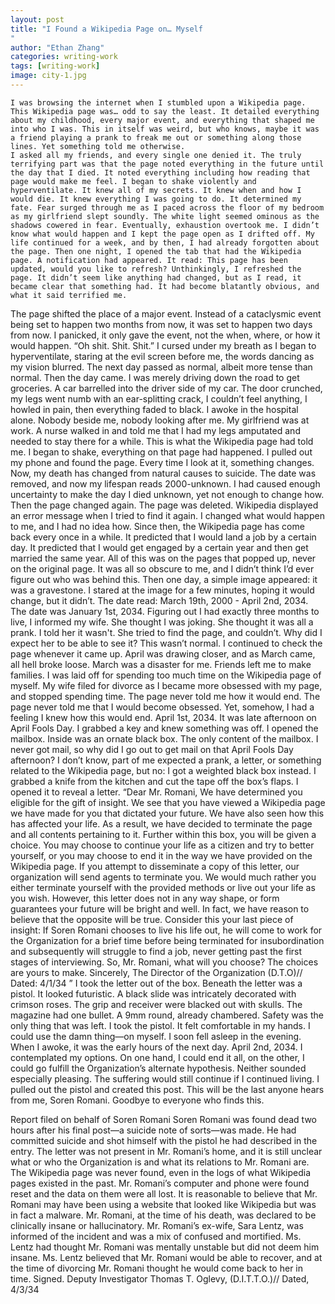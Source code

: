 ```yaml
---
layout: post
title: "I Found a Wikipedia Page on… Myself
"
author: "Ethan Zhang"
categories: writing-work
tags: [writing-work]
image: city-1.jpg
---
```


	I was browsing the internet when I stumbled upon a Wikipedia page. This Wikipedia page was… odd to say the least. It detailed everything about my childhood, every major event, and everything that shaped me into who I was. This in itself was weird, but who knows, maybe it was a friend playing a prank to freak me out or something along those lines. Yet something told me otherwise.
	I asked all my friends, and every single one denied it. The truly terrifying part was that the page noted everything in the future until the day that I died. It noted everything including how reading that page would make me feel. I began to shake violently and hyperventilate. It knew all of my secrets. It knew when and how I would die. It knew everything I was going to do. It determined my fate. Fear surged through me as I paced across the floor of my bedroom as my girlfriend slept soundly. The white light seemed ominous as the shadows cowered in fear. Eventually, exhaustion overtook me. I didn’t know what would happen and I kept the page open as I drifted off. My life continued for a week, and by then, I had already forgotten about the page. Then one night, I opened the tab that had the Wikipedia page. A notification had appeared. It read: This page has been updated, would you like to refresh? Unthinkingly, I refreshed the page. It didn’t seem like anything had changed, but as I read, it became clear that something had. It had become blatantly obvious, and what it said terrified me.
The page shifted the place of a major event. Instead of a cataclysmic event being set to happen two months from now, it was set to happen two days from now. I panicked, it only gave the event, not the when, where, or how it would happen. 
“Oh shit. Shit. Shit.” I cursed under my breath as I began to hyperventilate, staring at the evil screen before me, the words dancing as my vision blurred. The next day passed as normal, albeit more tense than normal. Then the day came.
I was merely driving down the road to get groceries. A car barrelled into the driver side of my car. The door crunched, my legs went numb with an ear-splitting crack, I couldn’t feel anything, I howled in pain, then everything faded to black. I awoke in the hospital alone. Nobody beside me, nobody looking after me. My girlfriend was at work. A nurse walked in and told me that I had my legs amputated and needed to stay there for a while. This is what the Wikipedia page had told me. I began to shake, everything on that page had happened. I pulled out my phone and found the page. Every time I look at it, something changes. Now, my death has changed from natural causes to suicide. The date was removed, and now my lifespan reads 2000-unknown. I had caused enough uncertainty to make the day I died unknown, yet not enough to change how. Then the page changed again.
The page was deleted. Wikipedia displayed an error message when I tried to find it again. I changed what would happen to me, and I had no idea how. Since then, the Wikipedia page has come back every once in a while. It predicted that I would land a job by a certain day. It predicted that I would get engaged by a certain year and then get married the same year. All of this was on the pages that popped up, never on the original page. It was all so obscure to me, and I didn’t think I’d ever figure out who was behind this. Then one day, a simple image appeared: it was a gravestone. I stared at the image for a few minutes, hoping it would change, but it didn’t. The date read: March 19th, 2000 - April 2nd, 2034. The date was January 1st, 2034. 
Figuring out I had exactly three months to live, I informed my wife. She thought I was joking. She thought it was all a prank. I told her it wasn't. She tried to find the page, and couldn’t. Why did I expect her to be able to see it? This wasn’t normal. I continued to check the page whenever it came up. April was drawing closer, and as March came, all hell broke loose. 
March was a disaster for me. Friends left me to make families. I was laid off for spending too much time on the Wikipedia page of myself. My wife filed for divorce as I became more obsessed with my page, and stopped spending time. The page never told me how it would end. The page never told me that I would become obsessed. Yet, somehow, I had a feeling I knew how this would end.
April 1st, 2034. It was late afternoon on April Fools Day. I grabbed a key and knew something was off. I opened the mailbox. Inside was an ornate black box. The only content of the mailbox. I never got mail, so why did I go out to get mail on that April Fools Day afternoon? I don’t know, part of me expected a prank, a letter, or something related to the Wikipedia page, but no: I got a weighted black box instead.
I grabbed a knife from the kitchen and cut the tape off the box’s flaps. I opened it to reveal a letter. 
“Dear Mr. Romani,
	We have determined you eligible for the gift of insight. We see that you have viewed a Wikipedia page we have made for you that dictated your future. We have also seen how this has affected your life. As a result, we have decided to terminate the page and all contents pertaining to it. Further within this box, you will be given a choice. You may choose to continue your life as a citizen and try to better yourself, or you may choose to end it in the way we have provided on the Wikipedia page. If you attempt to disseminate a copy of this letter, our organization will send agents to terminate you. We would much rather you either terminate yourself with the provided methods or live out your life as you wish. However, this letter does not in any way shape, or form guarantees your future will be bright and well. In fact, we have reason to believe that the opposite will be true. Consider this your last piece of insight: If Soren Romani chooses to live his life out, he will come to work for the Organization for a brief time before being terminated for insubordination and subsequently will struggle to find a job, never getting past the first stages of interviewing. So, Mr. Romani, what will you choose? The choices are yours to make.
								Sincerely,
						The Director of the Organization 
            (D.T.O)//
							        Dated: 4/1/34		”
I took the letter out of the box. Beneath the letter was a pistol. It looked futuristic. A black slide was intricately decorated with crimson roses. The grip and receiver were blacked out with skulls. The magazine had one bullet. A 9mm round, already chambered. Safety was the only thing that was left. I took the pistol. It felt comfortable in my hands. I could use the damn thing—on myself.
I soon fell asleep in the evening. When I awoke, it was the early hours of the next day. April 2nd, 2034. I contemplated my options. On one hand, I could end it all, on the other, I could go fulfill the Organization’s alternate hypothesis. Neither sounded especially pleasing. The suffering would still continue if I continued living. I pulled out the pistol and created this post. This will be the last anyone hears from me, Soren Romani. Goodbye to everyone who finds this.

Report filed on behalf of Soren Romani
	Soren Romani was found dead two hours after his final post—a suicide note of sorts—was made. He had committed suicide and shot himself with the pistol he had described in the entry. The letter was not present in Mr. Romani’s home, and it is still unclear what or who the Organization is and what its relations to Mr. Romani are. The Wikipedia page was never found, even in the logs of what Wikipedia pages existed in the past.
 Mr. Romani’s computer and phone were found reset and the data on them were all lost. It is reasonable to believe that Mr. Romani may have been using a website that looked like Wikipedia but was in fact a malware. 
Mr. Romani, at the time of his death, was declared to be clinically insane or hallucinatory. Mr. Romani’s ex-wife, Sara Lentz, was informed of the incident and was a mix of confused and mortified. Ms. Lentz had thought Mr. Romani was mentally unstable but did not deem him insane. Ms. Lentz believed that Mr. Romani would be able to recover, and at the time of divorcing Mr. Romani thought he would come back to her in time.
								Signed.
						  Deputy Investigator Thomas T. Oglevy,
							        (D.I.T.T.O.)//
							        Dated, 4/3/34